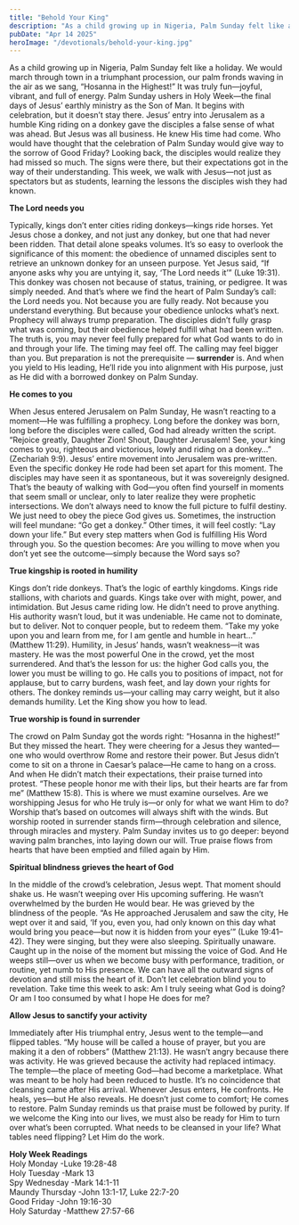 ```yaml
---
title: "Behold Your King"
description: "As a child growing up in Nigeria, Palm Sunday felt like a holiday. We would march through town in a triumphant procession, our palm fronds waving in the air as we sang, “Hosanna in the Highest!” It was truly fun—joyful, vibrant, and full of energy. Palm Sunday ushers in Holy Week—the final days of Jesus’ earthly ministry as the Son of Man."
pubDate: "Apr 14 2025"
heroImage: "/devotionals/behold-your-king.jpg"
---
```


As a child growing up in Nigeria, Palm Sunday felt like a holiday. We would march through town in a triumphant procession, our palm fronds waving in the air as we sang, “Hosanna in the Highest!” It was truly fun—joyful, vibrant, and full of energy. Palm Sunday ushers in Holy Week—the final days of Jesus’ earthly ministry as the Son of Man. It begins with celebration, but it doesn’t stay there. Jesus’ entry into Jerusalem as a humble King riding on a donkey gave the disciples a false sense of what was ahead. But Jesus was all business. He knew His time had come. Who would have thought that the celebration of Palm Sunday would give way to the sorrow of Good Friday? Looking back, the disciples would realize they had missed so much. The signs were there, but their expectations got in the way of their understanding. This week, we walk with Jesus—not just as spectators but as students, learning the lessons the disciples wish they had known.

**The Lord needs you**

Typically, kings don’t enter cities riding donkeys—kings ride horses. Yet Jesus chose a donkey, and not just any donkey, but one that had never been ridden. That detail alone speaks volumes. It’s so easy to overlook the significance of this moment: the obedience of unnamed disciples sent to retrieve an unknown donkey for an unseen purpose. Yet Jesus said, “If anyone asks why you are untying it, say, ‘The Lord needs it’” (Luke 19:31). This donkey was chosen not because of status, training, or pedigree. It was simply needed. And that’s where we find the heart of Palm Sunday’s call: the Lord needs you. Not because you are fully ready. Not because you understand everything. But because your obedience unlocks what’s next. Prophecy will always trump preparation. The disciples didn’t fully grasp what was coming, but their obedience helped fulfill what had been written. The truth is, you may never feel fully prepared for what God wants to do in and through your life. The timing may feel off. The calling may feel bigger than you. But preparation is not the prerequisite — **surrender** is. And when you yield to His leading, He’ll ride you into alignment with His purpose, just as He did with a borrowed donkey on Palm Sunday.

**He comes to you**

When Jesus entered Jerusalem on Palm Sunday, He wasn’t reacting to a moment—He was fulfilling a prophecy. Long before the donkey was born, long before the disciples were called, God had already written the script. “Rejoice greatly, Daughter Zion! Shout, Daughter Jerusalem! See, your king comes to you, righteous and victorious, lowly and riding on a donkey…” (Zechariah 9:9). Jesus’ entire movement into Jerusalem was pre-written. Even the specific donkey He rode had been set apart for this moment. The disciples may have seen it as spontaneous, but it was sovereignly designed. That’s the beauty of walking with God—you often find yourself in moments that seem small or unclear, only to later realize they were prophetic intersections. We don’t always need to know the full picture to fulfil destiny. We just need to obey the piece God gives us. Sometimes, the instruction will feel mundane: “Go get a donkey.” Other times, it will feel costly: “Lay down your life.” But every step matters when God is fulfilling His Word through you. So the question becomes: Are you willing to move when you don’t yet see the outcome—simply because the Word says so?

**True kingship is rooted in humility**

Kings don’t ride donkeys. That’s the logic of earthly kingdoms. Kings ride stallions, with chariots and guards. Kings take over with might, power, and intimidation. But Jesus came riding low. He didn’t need to prove anything. His authority wasn’t loud, but it was undeniable. He came not to dominate, but to deliver. Not to conquer people, but to redeem them. “Take my yoke upon you and learn from me, for I am gentle and humble in heart…” (Matthew 11:29). Humility, in Jesus’ hands, wasn’t weakness—it was mastery. He was the most powerful One in the crowd, yet the most surrendered. And that’s the lesson for us: the higher God calls you, the lower you must be willing to go. He calls you to positions of impact, not for applause, but to carry burdens, wash feet, and lay down your rights for others. The donkey reminds us—your calling may carry weight, but it also demands humility. Let the King show you how to lead.

**True worship is found in surrender**

The crowd on Palm Sunday got the words right: “Hosanna in the highest!” But they missed the heart. They were cheering for a Jesus they wanted—one who would overthrow Rome and restore their power. But Jesus didn’t come to sit on a throne in Caesar’s palace—He came to hang on a cross. And when He didn’t match their expectations, their praise turned into protest. “These people honor me with their lips, but their hearts are far from me” (Matthew 15:8). This is where we must examine ourselves. Are we worshipping Jesus for who He truly is—or only for what we want Him to do? Worship that’s based on outcomes will always shift with the winds. But worship rooted in surrender stands firm—through celebration and silence, through miracles and mystery. Palm Sunday invites us to go deeper: beyond waving palm branches, into laying down our will. True praise flows from hearts that have been emptied and filled again by Him.

**Spiritual blindness grieves the heart of God**

In the middle of the crowd’s celebration, Jesus wept. That moment should shake us. He wasn’t weeping over His upcoming suffering. He wasn’t overwhelmed by the burden He would bear. He was grieved by the blindness of the people. “As He approached Jerusalem and saw the city, He wept over it and said, ‘If you, even you, had only known on this day what would bring you peace—but now it is hidden from your eyes’” (Luke 19:41–42). They were singing, but they were also sleeping. Spiritually unaware. Caught up in the noise of the moment but missing the voice of God. And He weeps still—over us when we become busy with performance, tradition, or routine, yet numb to His presence. We can have all the outward signs of devotion and still miss the heart of it. Don’t let celebration blind you to revelation. Take time this week to ask: Am I truly seeing what God is doing? Or am I too consumed by what I hope He does for me?

**Allow Jesus to sanctify your activity**

Immediately after His triumphal entry, Jesus went to the temple—and flipped tables. “My house will be called a house of prayer, but you are making it a den of robbers” (Matthew 21:13). He wasn’t angry because there was activity. He was grieved because the activity had replaced intimacy. The temple—the place of meeting God—had become a marketplace. What was meant to be holy had been reduced to hustle. It’s no coincidence that cleansing came after His arrival. Whenever Jesus enters, He confronts. He heals, yes—but He also reveals. He doesn’t just come to comfort; He comes to restore. Palm Sunday reminds us that praise must be followed by purity. If we welcome the King into our lives, we must also be ready for Him to turn over what’s been corrupted. What needs to be cleansed in your life? What tables need flipping? Let Him do the work.

**Holy Week Readings**<br />
Holy Monday -Luke 19:28-48<br />
Holy Tuesday -Mark 13<br />
Spy Wednesday -Mark 14:1-11<br />
Maundy Thursday -John 13:1-17, Luke 22:7-20<br />
Good Friday -John 19:16-30<br />
Holy Saturday -Matthew 27:57-66<br />
